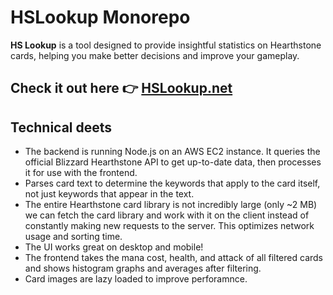 
# HSLookup Monorepo

**HS Lookup** is a tool designed to provide insightful statistics on Hearthstone cards, helping you make better decisions and improve your gameplay.

## Check it out here 👉 [HSLookup.net](https://www.hslookup.net)

## Technical deets
- The backend is running Node.js on an AWS EC2 instance. It queries the official Blizzard Hearthstone API to get up-to-date data, then processes it for use with the frontend.
- Parses card text to determine the keywords that apply to the card itself, not just keywords that appear in the text.
- The entire Hearthstone card library is not incredibly large (only ~2 MB) we can fetch the card library and work with it on the client instead of constantly making new requests to the server. This optimizes network usage and sorting time.
- The UI works great on desktop and mobile!
- The frontend takes the mana cost, health, and attack of all filtered cards and shows histogram graphs and averages after filtering.
- Card images are lazy loaded to improve perforamnce.

